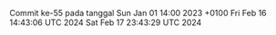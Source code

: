 Commit ke-55 pada tanggal Sun Jan 01 14:00 2023 +0100
Fri Feb 16 14:43:06 UTC 2024
Sat Feb 17 23:43:29 UTC 2024
